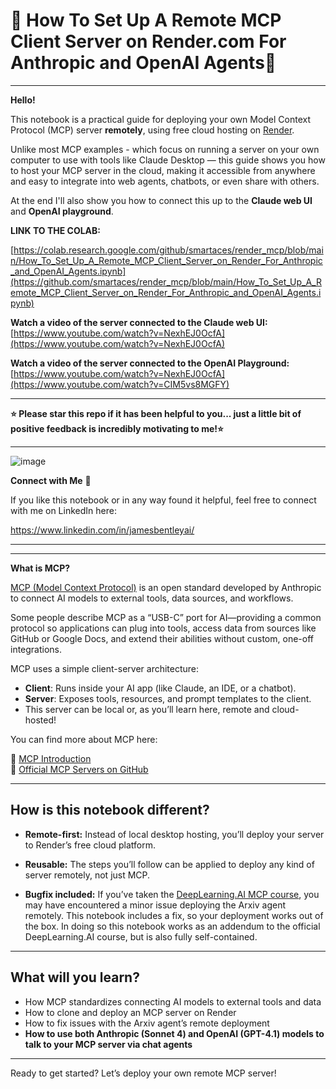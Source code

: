 # 🚀 How To Set Up A Remote MCP Client Server on Render.com For Anthropic and OpenAI Agents🚀

---
**Hello!**

This notebook is a practical guide for deploying your own Model Context Protocol (MCP) server **remotely**, using free cloud hosting on [Render](https://render.com).

Unlike most MCP examples - which focus on running a server on your own computer to use with tools like Claude Desktop — this guide shows you how to host your MCP server in the cloud, making it accessible from anywhere and easy to integrate into web agents, chatbots, or even share with others.

At the end I'll also show you how to connect this up to the **Claude web UI** and **OpenAI playground**.

**LINK TO THE COLAB:**

[https://colab.research.google.com/github/smartaces/render_mcp/blob/main/How_To_Set_Up_A_Remote_MCP_Client_Server_on_Render_For_Anthropic_and_OpenAI_Agents.ipynb](https://github.com/smartaces/render_mcp/blob/main/How_To_Set_Up_A_Remote_MCP_Client_Server_on_Render_For_Anthropic_and_OpenAI_Agents.ipynb)

**Watch a video of the server connected to the Claude web UI:**
[https://www.youtube.com/watch?v=NexhEJ0OcfA](https://www.youtube.com/watch?v=NexhEJ0OcfA)

**Watch a video of the server connected to the OpenAI Playground:** 
[https://www.youtube.com/watch?v=NexhEJ0OcfA](https://www.youtube.com/watch?v=CIM5vs8MGFY)

---

**⭐ Please star this repo if it has been helpful to you... just a little bit of positive feedback is incredibly motivating to me!⭐**

---

![image](https://github.com/user-attachments/assets/ed77afdc-3be5-40db-87b6-9dfb78ef3058)

**Connect with Me** 👋

If you like this notebook or in any way found it helpful, feel free to connect with me on LinkedIn here:

https://www.linkedin.com/in/jamesbentleyai/

---

---
**What is MCP?**

[MCP (Model Context Protocol)](https://modelcontextprotocol.io/introduction) is an open standard developed by Anthropic to connect AI models to external tools, data sources, and workflows.

Some people describe MCP as a “USB-C” port for AI—providing a common protocol so applications can plug into tools, access data from sources like GitHub or Google Docs, and extend their abilities without custom, one-off integrations.

MCP uses a simple client-server architecture:

- **Client**: Runs inside your AI app (like Claude, an IDE, or a chatbot).
- **Server**: Exposes tools, resources, and prompt templates to the client.
- This server can be local or, as you’ll learn here, remote and cloud-hosted!

You can find more about MCP here:

🔗 [MCP Introduction](https://modelcontextprotocol.io/introduction)  
🔗 [Official MCP Servers on GitHub](https://github.com/modelcontextprotocol/servers)

---

## How is this notebook different?

- **Remote-first:** Instead of local desktop hosting, you’ll deploy your server to Render’s free cloud platform.

- **Reusable:** The steps you’ll follow can be applied to deploy any kind of server remotely, not just MCP.

- **Bugfix included:** If you’ve taken the [DeepLearning.AI MCP course](https://www.deeplearning.ai/short-courses/mcp-build-rich-context-ai-apps-with-anthropic/), you may have encountered a minor issue deploying the Arxiv agent remotely. This notebook includes a fix, so your deployment works out of the box. In doing so this notebook works as an addendum to the official DeepLearning.AI course, but is also fully self-contained.

---

## What will you learn?

- How MCP standardizes connecting AI models to external tools and data
- How to clone and deploy an MCP server on Render
- How to fix issues with the Arxiv agent’s remote deployment
- **How to use both Anthropic (Sonnet 4) and OpenAI (GPT-4.1) models to talk to your MCP server via chat agents**
---

Ready to get started? Let’s deploy your own remote MCP server!
